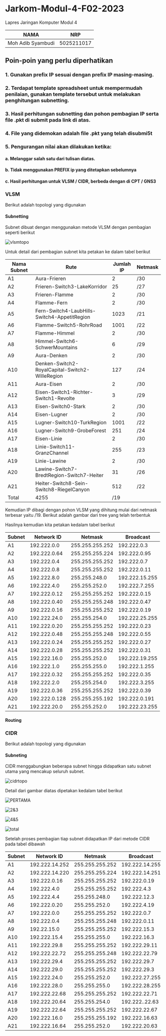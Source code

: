 # Jarkom-Modul-4-F02-2023
Lapres Jaringan Komputer Modul 4

|NAMA|NRP|
|:--:|:-:|
|Moh Adib Syambudi|5025211017|

## Poin-poin yang perlu diperhatikan
### 1. Gunakan prefix IP sesuai dengan prefix IP masing-masing.
### 2. Terdapat template spreadsheet untuk mempermudah penilaian, gunakan template tersebut untuk melakukan penghitungan subnetting.
### 3. Hasil perhitungan subnetting dan pohon pembagian IP serta file .pkt di submit pada link di atas.
### 4. File yang didemokan adalah file .pkt yang telah disubmi5t
### 5. Pengurangan nilai akan dilakukan ketika:
####      a. Melanggar salah satu dari tulisan diatas.
####      b. Tidak menggunakan PREFIX ip yang ditetapkan sebelumnya
####      c. Hasil perhitungan untuk VLSM / CIDR, berbeda dengan di CPT / GNS3


### VLSM
Berikut adalah topologi yang digunakan 



#### Subnetting
Subnet dibuat dengan menggunakan metode VLSM dengan pembagian seperti berikut

![vlsmtopo](TopologiVLSM.jpg)

Untuk detail dari pembagian subnet kita petakan ke dalam tabel berikut

| Nama Subnet | Rute                                            | Jumlah IP | Netmask |
| ----------- | ----------------------------------------------- | --------- | ------- |
| A1          | Aura-Frieren                                    | 2         | /30     |
| A2          | Frieren-Switch3-LakeKorridor                    | 25        | /27     |
| A3          | Frieren-Flamme                                  | 2         | /30     |
| A4          | Flamme-Fern                                     | 2         | /30     |
| A5          | Fern-Switch4-LaubHills-Switch4-AppetitRegion    | 1023      | /21     |
| A6          | Flamme-Switch5-RohrRoad                         | 1001      | /22     |
| A7          | Flamme-Himmel                                   | 2         | /30     |
| A8          | Himmel-Switch6-SchwerMountains                  | 6         | /29     |
| A9          | Aura-Denken                                     | 2         | /30     |
| A10         | Denken-Switch2-RoyalCapital-Switch2-WilleRegion | 127       | /24     |
| A11         | Aura-Eisen                                      | 2         | /30     |
| A12         | Eisen-Switch1-Richter-Switch1-Revolte           | 3         | /29     |
| A13         | Eisen-Switch0-Stark                             | 2         | /30     |
| A14         | Eisen-Lugner                                    | 2         | /30     |
| A15         | Lugner-Switch10-TurkRegion                      | 1001      | /22     |
| A16         | Lugner-Switch9-GrobeForest                      | 251       | /24     |
| A17         | Eisen-Linie                                     | 2         | /30     |
| A18         | Linie-Switch11-GranzChannel                     | 255       | /23     |
| A19         | Linie-Lawine                                    | 2         | /30     |
| A20         | Lawine-Switch7-BredtRegion-Switch7-Heiter       | 31        | /26     |
| A21         | Heiter-Switch8-Sein-Switch8-RiegelCanyon        | 512       | /22     |
| Total       | 4255                                            | /19       |

Kemudian IP dibagi dengan pohon VLSM yang dihitung mulai dari netmask terbesar yaitu /19. Berikut adalah gambar dari tree yang telah terbentuk

Hasilnya kemudian kita petakan kedalam tabel berikut

| Subnet | Network ID    | Netmask         | Broadcast      |
| ------ | ------------- | --------------- | -------------- |
| A1     | 192.222.0.0   | 255.255.255.252 | 192.222.0.3    |
| A2     | 192.222.0.64  | 255.255.255.224 | 192.222.0.95   |
| A3     | 192.222.0.4   | 255.255.255.252 | 192.222.0.7    |
| A4     | 192.222.0.8   | 255.255.255.252 | 192.222.0.11   |
| A5     | 192.222.8.0   | 255.255.248.0   | 192.222.15.255 |
| A6     | 192.222.4.0   | 255.255.252.0   | 192.222.7.255  |
| A7     | 192.222.0.12  | 255.255.255.252 | 192.222.0.15   |
| A8     | 192.222.0.40  | 255.255.255.248 | 192.222.0.47   |
| A9     | 192.222.0.16  | 255.255.255.252 | 192.222.0.19   |
| A10    | 192.222.24.0  | 255.255.254.0   | 192.222.25.255 |
| A11    | 192.222.0.20  | 255.255.255.252 | 192.222.0.23   |
| A12    | 192.222.0.48  | 255.255.255.248 | 192.222.0.55   |
| A13    | 192.222.0.24  | 255.255.255.252 | 192.222.0.27   |
| A14    | 192.222.0.28  | 255.255.255.252 | 192.222.0.31   |
| A15    | 192.222.16.0  | 255.255.252.0   | 192.222.19.255 |
| A16    | 192.222.1.0   | 255.255.255.0   | 192.222.1.255  |
| A17    | 192.222.0.32  | 255.255.255.252 | 192.222.0.35   |
| A18    | 192.222.2.0   | 255.255.254.0   | 192.222.3.255  |
| A19    | 192.222.0.36  | 255.255.255.252 | 192.222.0.39   |
| A20    | 192.222.0.128 | 255.255.255.192 | 192.222.0.191  |
| A21    | 192.222.20.0  | 255.255.252.0   | 192.222.23.255 |

#### Routing 


### CIDR
Berikut adalah topologi yang digunakan


#### Subneting
CIDR menggabungkan beberapa subnet hingga didapatkan satu subnet utama yang mencakup seluruh subnet.

![cidrtopo](CIDR.jpg)

Detail dari gambar diatas dipetakan kedalam tabel berikut

![PERTAMA](Screenshot(414).png)




![2&3](Screenshot(415).png)




![4&5](Screenshot(416).png)





![total](Screenshot(418).png)

Setelah proses pembagian tiap subnet didapatkan IP dari metode CIDR pada tabel dibawah

| Subnet | Network ID     | Netmask         | Broadcast      |
| ------ | -------------- | --------------- | -------------- |
| A1     | 192.222.14.252 | 255.255.255.252 | 192.222.14.255 |
| A2     | 192.222.14.220 | 255.255.255.224 | 192.222.14.251 |
| A3     | 192.222.0.16   | 255.255.255.252 | 192.222.0.19   |
| A4     | 192.222.4.0    | 255.255.255.252 | 192.222.4.3    |
| A5     | 192.222.4.4    | 255.255.248.0   | 192.222.12.3   |
| A6     | 192.222.0.20   | 255.255.252.0   | 192.222.4.19   |
| A7     | 192.222.0.0    | 255.255.255.252 | 192.222.0.7    |
| A8     | 192.222.0.4    | 255.255.255.248 | 192.222.0.11   |
| A9     | 192.22.15.0    | 255.255.255.252 | 192.222.15.3   |
| A10    | 192.222.15.4   | 255.255.255.0   | 192.222.16.3   |
| A11    | 192.222.29.8   | 255.255.255.252 | 192.222.29.11  |
| A12    | 192.222.22.72  | 255.255.255.248 | 192.222.22.79  |
| A13    | 192.222.29.4   | 255.255.255.252 | 192.222.29.7   |
| A14    | 192.222.29.0   | 255.255.255.252 | 192.222.29.3   |
| A15    | 192.222.24.0   | 255.255.252.0   | 192.222.27.255 |
| A16    | 192.222.28.0   | 255.255.255.0   | 192.222.28.255 |
| A17    | 192.222.22.68  | 255.255.255.252 | 192.222.22.71  |
| A18    | 192.222.20.64  | 255.255.254.0   | 192.222..22.63 |
| A19    | 192.222.22.64  | 255.255.255.252 | 192.222.22.67  |
| A20    | 192.222.16.0   | 255.255.255.192 | 192.222.16.63  |
| A21    | 192.222.16.64  | 255.255.252.0   | 192.222.20.63  |

